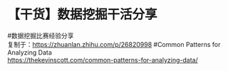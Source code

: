 # 【干货】数据挖掘干活分享
#数据挖掘比赛经验分享
<br>复制于：https://zhuanlan.zhihu.com/p/26820998
#Common Patterns for Analyzing Data
<br>https://thekevinscott.com/common-patterns-for-analyzing-data/
<br>
<br>
<br>
<br>
<br>
<br>
<br>
<br>
<br>

